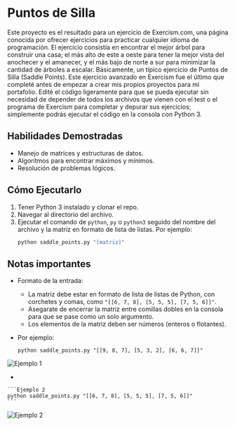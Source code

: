# Puntos de Silla

Este proyecto es el resultado para un ejercicio de Exercism.com, una página conocida por ofrecer ejercicios para practicar cualquier idioma de programación. El ejercicio consistía en encontrar el mejor árbol para construir una casa; el más alto de este a oeste para tener la mejor vista del anochecer y el amanecer, y el más bajo de norte a sur para minimizar la cantidad de árboles a escalar. Básicamente, un típico ejercicio de Puntos de Silla (Saddle Points).
Este ejercicio avanzado en Exercism fue el último que completé antes de empezar a crear mis propios proyectos para mi portafolio. Edité el código ligeramente para que se pueda ejecutar sin necesidad de depender de todos los archivos que vienen con el test o el programa de Exercism para completar y depurar sus ejercicios; simplemente podrás ejecutar el código en la consola con Python 3.

## Habilidades Demostradas
- Manejo de matrices y estructuras de datos.
- Algoritmos para encontrar máximos y mínimos.
- Resolución de problemas lógicos.

## Cómo Ejecutarlo
1. Tener Python 3 instalado y clonar el repo.
2. Navegar al directorio del archivo.
3. Ejecutar el comando de `python`, `py` o `python3` seguido del nombre del archivo y la matriz en formato de lista de listas. Por ejemplo:
    ```bash
    python saddle_points.py "[matriz]"
    ```

## Notas importantes

- Formato de la entrada:

    - La matriz debe estar en formato de lista de listas de Python, con corchetes y comas, como `"[[6, 7, 8], [5, 5, 5], [7, 5, 6]]"`.
    - Asegarate de encerrar la matriz entre comillas dobles en la consola para que se pase como un solo argumento.
    - Los elementos de la matriz deben ser números (enteros o flotantes).

- Por ejemplo:

    ```Ejemplo 1
    python saddle_points.py "[[9, 8, 7], [5, 3, 2], [6, 6, 7]]"
    ```

![Ejemplo 1](https://files.catbox.moe/v39d4i.png)

- 

    ```Ejemplo 2
    python saddle_points.py "[[6, 7, 8], [5, 5, 5], [7, 5, 6]]"
    ```

![Ejemplo 2](https://files.catbox.moe/lndyzq.png)











